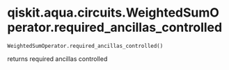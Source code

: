 # qiskit.aqua.circuits.WeightedSumOperator.required\_ancillas\_controlled

`WeightedSumOperator.required_ancillas_controlled()`

returns required ancillas controlled
